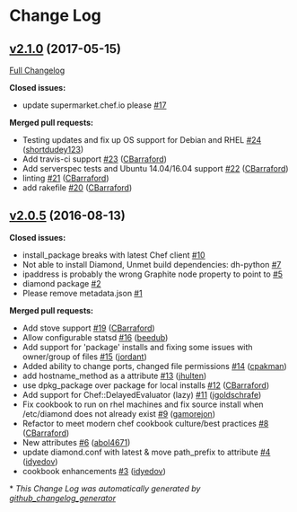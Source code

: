 # Change Log

## [v2.1.0](https://github.com/CBarraford/diamond_cookbook/tree/v2.1.0) (2017-05-15)
[Full Changelog](https://github.com/CBarraford/diamond_cookbook/compare/v2.0.5...v2.1.0)

**Closed issues:**

- update supermarket.chef.io please [\#17](https://github.com/CBarraford/diamond_cookbook/issues/17)

**Merged pull requests:**

- Testing updates and fix up OS support for Debian and RHEL [\#24](https://github.com/CBarraford/diamond_cookbook/pull/24) ([shortdudey123](https://github.com/shortdudey123))
- Add travis-ci support [\#23](https://github.com/CBarraford/diamond_cookbook/pull/23) ([CBarraford](https://github.com/CBarraford))
- Add serverspec tests and Ubuntu 14.04/16.04 support [\#22](https://github.com/CBarraford/diamond_cookbook/pull/22) ([CBarraford](https://github.com/CBarraford))
- linting [\#21](https://github.com/CBarraford/diamond_cookbook/pull/21) ([CBarraford](https://github.com/CBarraford))
- add rakefile [\#20](https://github.com/CBarraford/diamond_cookbook/pull/20) ([CBarraford](https://github.com/CBarraford))

## [v2.0.5](https://github.com/CBarraford/diamond_cookbook/tree/v2.0.5) (2016-08-13)
**Closed issues:**

- install\_package breaks with latest Chef client [\#10](https://github.com/CBarraford/diamond_cookbook/issues/10)
- Not able to install Diamond, Unmet build dependencies: dh-python [\#7](https://github.com/CBarraford/diamond_cookbook/issues/7)
- ipaddress is probably the wrong Graphite node property to point to [\#5](https://github.com/CBarraford/diamond_cookbook/issues/5)
- diamond package [\#2](https://github.com/CBarraford/diamond_cookbook/issues/2)
- Please remove metadata.json [\#1](https://github.com/CBarraford/diamond_cookbook/issues/1)

**Merged pull requests:**

- Add stove support [\#19](https://github.com/CBarraford/diamond_cookbook/pull/19) ([CBarraford](https://github.com/CBarraford))
- Allow configurable statsd [\#16](https://github.com/CBarraford/diamond_cookbook/pull/16) ([beedub](https://github.com/beedub))
- Add support for 'package' installs and fixing some issues with owner/group of files  [\#15](https://github.com/CBarraford/diamond_cookbook/pull/15) ([jordant](https://github.com/jordant))
- Added ability to change ports, changed file permissions [\#14](https://github.com/CBarraford/diamond_cookbook/pull/14) ([cpakman](https://github.com/cpakman))
- add hostname\_method as a attribute [\#13](https://github.com/CBarraford/diamond_cookbook/pull/13) ([jhulten](https://github.com/jhulten))
- use dpkg\_package over package for local installs [\#12](https://github.com/CBarraford/diamond_cookbook/pull/12) ([CBarraford](https://github.com/CBarraford))
- Add support for Chef::DelayedEvaluator \(lazy\) [\#11](https://github.com/CBarraford/diamond_cookbook/pull/11) ([jgoldschrafe](https://github.com/jgoldschrafe))
- Fix cookbook to run on rhel machines and fix source install when /etc/diamond does not already exist [\#9](https://github.com/CBarraford/diamond_cookbook/pull/9) ([gamorejon](https://github.com/gamorejon))
- Refactor to meet modern chef cookbook culture/best practices [\#8](https://github.com/CBarraford/diamond_cookbook/pull/8) ([CBarraford](https://github.com/CBarraford))
- New attributes [\#6](https://github.com/CBarraford/diamond_cookbook/pull/6) ([abol4671](https://github.com/abol4671))
- update diamond.conf with latest & move path\_prefix to attribute [\#4](https://github.com/CBarraford/diamond_cookbook/pull/4) ([idyedov](https://github.com/idyedov))
- cookbook enhancements [\#3](https://github.com/CBarraford/diamond_cookbook/pull/3) ([idyedov](https://github.com/idyedov))



\* *This Change Log was automatically generated by [github_changelog_generator](https://github.com/skywinder/Github-Changelog-Generator)*
